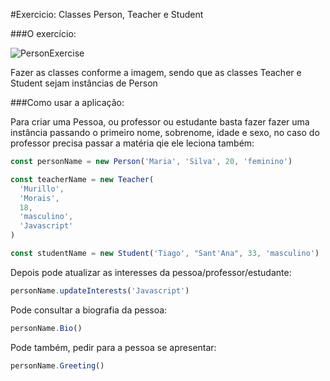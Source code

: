 #Exercicio: Classes Person, Teacher e Student

###O exercício:

![PersonExercise](https://user-images.githubusercontent.com/82619418/137971821-222539d8-fd40-464b-8704-fc7702594525.png)

Fazer as classes conforme a imagem, sendo que as classes Teacher e Student sejam instâncias de Person

###Como usar a aplicação:

Para criar uma Pessoa, ou professor ou estudante basta fazer fazer uma instância passando o primeiro nome, sobrenome, idade e sexo, no caso do professor precisa passar a matéria qie ele leciona também:

```js
const personName = new Person('Maria', 'Silva', 20, 'feminino')

const teacherName = new Teacher(
  'Murillo',
  'Morais',
  18,
  'masculino',
  'Javascript'
)

const studentName = new Student('Tiago', "Sant'Ana", 33, 'masculino')
```

Depois pode atualizar as interesses da pessoa/professor/estudante:

```js
personName.updateInterests('Javascript')
```

Pode consultar a biografia da pessoa:

```js
personName.Bio()
```

Pode também, pedir para a pessoa se apresentar:

```js
personName.Greeting()
```
